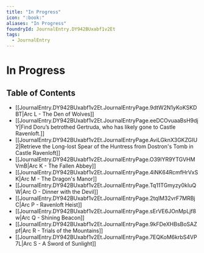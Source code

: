 ```yaml
---
title: "In Progress"
icon: ":book:"
aliases: "In Progress"
foundryId: JournalEntry.DY942BUxabf1v2Et
tags:
  - JournalEntry
---
```


# In Progress

## Table of Contents

- [[JournalEntry.DY942BUxabf1v2Et.JournalEntryPage.9dtW2N1yKoKSKDBT|Arc L - The Den of Wolves]]
- [[JournalEntry.DY942BUxabf1v2Et.JournalEntryPage.eeDCOvuaaBsH9djY|Find Doru’s betrothed Gertruda, who has likely gone to Castle Ravenloft.]]
- [[JournalEntry.DY942BUxabf1v2Et.JournalEntryPage.AviLGknX3GKZGIU2|Retrieve the Long-lost Spear of the Huntress from Dostron's Tomb in Castle Ravenloft]]
- [[JournalEntry.DY942BUxabf1v2Et.JournalEntryPage.O39lYR9YTGVHMVmB|Arc K - The Fallen Abbey]]
- [[JournalEntry.DY942BUxabf1v2Et.JournalEntryPage.4iNK64RcmfHrVxSK|Arc M - The Dragon's Manor]]
- [[JournalEntry.DY942BUxabf1v2Et.JournalEntryPage.Tq11TGmyzy0kIuQW|Arc O - Dinner with the Devil]]
- [[JournalEntry.DY942BUxabf1v2Et.JournalEntryPage.2tqIM32vrF7MRBjC|Arc P - Ravenloft Heist]]
- [[JournalEntry.DY942BUxabf1v2Et.JournalEntryPage.sErVE6JOnMpLjf8w|Arc Q - Shining Beacon]]
- [[JournalEntry.DY942BUxabf1v2Et.JournalEntryPage.9kFDeXHBsBoSAZpf|Arc R - Trials of the Mountains]]
- [[JournalEntry.DY942BUxabf1v2Et.JournalEntryPage.7EQKoM6krbS4VP7L|Arc S - A Sword of Sunlight]]